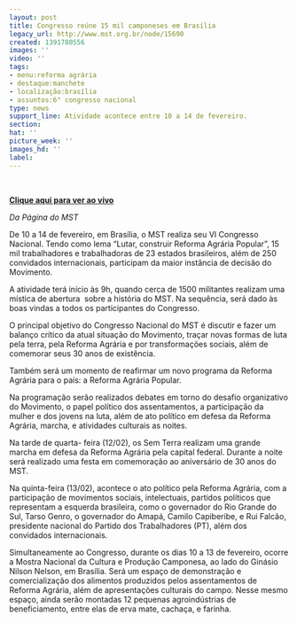 ```yaml
---
layout: post
title: Congresso reúne 15 mil camponeses em Brasília
legacy_url: http://www.mst.org.br/node/15690
created: 1391780556
images: ''
video: ''
tags:
- menu:reforma agrária
- destaque:manchete
- localização:brasília
- assuntos:6° congresso nacional
type: news
support_line: Atividade acontece entre 10 a 14 de fevereiro.
section: 
hat: ''
picture_week: ''
images_hd: ''
label: 
---
```

<p>&nbsp;</p><p><a target="_blank" href="http://pt.twitcasting.tv/midianinja"><strong>Clique aqui para ver ao vivo</strong></a></p><p><em>Da Página do MST</em></p><p>De 10 a 14 de fevereiro, em Brasília, o MST realiza seu VI Congresso Nacional. Tendo como lema “Lutar, construir Reforma Agrária Popular”, 15 mil trabalhadores e trabalhadoras de 23 estados brasileiros, além de 250 convidados internacionais, participam da maior instância de decisão do Movimento.&nbsp;</p><p>A atividade terá início às 9h, quando cerca de 1500 militantes realizam uma mística de abertura &nbsp;sobre a história do MST. Na sequência, será dado às boas vindas a todos os participantes do Congresso.</p><p>O principal objetivo do Congresso Nacional do MST é discutir e fazer um balanço crítico da atual situação do Movimento, traçar novas formas de luta pela terra, pela Reforma Agrária e por transformações sociais, além de comemorar seus 30 anos de existência.</p><p>Também será um momento de reafirmar um novo programa da Reforma Agrária para o país: a Reforma Agrária Popular.</p><p>Na programação serão realizados debates em torno do desafio organizativo do Movimento, o papel político dos assentamentos, a participação da mulher e dos jovens na luta, além de ato político em defesa da Reforma Agrária, marcha, e atividades culturais as noites.</p><p>Na tarde de quarta- feira (12/02), os Sem Terra realizam uma grande marcha em defesa da Reforma Agrária pela capital federal. Durante a noite será realizado uma festa em comemoração ao aniversário de 30 anos do MST.</p><p>Na quinta-feira (13/02), acontece o ato político pela Reforma Agrária, com a participação de movimentos sociais, intelectuais, partidos políticos que representam a esquerda brasileira, como o governador do Rio Grande do Sul, Tarso Genro, o governador do Amapá, Camilo Capiberibe, e Rui Falcão, presidente nacional do Partido dos Trabalhadores (PT), além dos convidados internacionais.</p><p>Simultaneamente ao Congresso, durante os dias 10 a 13 de fevereiro, ocorre a Mostra Nacional da Cultura e Produção Camponesa, ao lado do Ginásio Nilson Nelson, em Brasília. Será um espaço de demonstração e comercialização dos alimentos produzidos pelos assentamentos de Reforma Agrária, além de apresentações culturais do campo. Nesse mesmo espaço, ainda serão montadas 12 pequenas agroindústrias de beneficiamento, entre elas de erva mate, cachaça, e farinha.&nbsp;</p><p>&nbsp;</p><p>&nbsp;</p>
